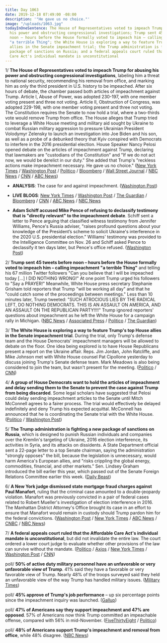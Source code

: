 ```yaml
---
title: Day 1063
date: 2019-12-18 07:49:00 -08:00
description: '"He gave us no choice."'
image: "/uploads/1063.jpg"
todayInOneSentence: The House of Representatives voted to impeach Trump for abusing
  his power and obstructing congressional investigations; Trump sent 45 tweets before
  noon – hours before the House formally voted to impeach him – calling impeachment
  "a terrible Thing"; the White House is exploring a way to feature Trump's top House
  allies in the Senate impeachment trial; the Trump administration is fighting a new
  package of sanctions on Russia; and a federal appeals court ruled that the Affordable
  Care Act's individual mandate is unconstitutional
---
```


1/ **The House of Representatives voted to impeach Trump for abusing his power and obstructing congressional investigations**, labeling him a threat to national security, recommending his removal from office, and marking him as only the third president in U.S. history to be impeached. After six hours of debate, the chamber passed both articles of impeachment against Trump. Article I, Abuse of Power, was adopted 230-197, with one member voting present and three not voting. Article II, Obstruction of Congress, was adopted 229-198, with one member voting present and three not voting. The Constitution requires the Senate to now hold a trial, where a two-thirds vote would remove Trump from office. The House alleges that Trump tried to leverage a White House meeting and military aid sought by Ukraine to combat Russian military aggression to pressure Ukrainian President Volodymyr Zelensky to launch an investigation into Joe Biden and his son, as well as a probe of a debunked theory that Kyiv conspired with Democrats to interfere in the 2016 presidential election. House Speaker Nancy Pelosi opened debate on the articles of impeachment against Trump, declaring that lawmakers are "custodians of the Constitution" and "If we do not act now, we would be derelict in our duty." She added that Trump's "reckless actions make impeachment necessary. He gave us no choice." ([New York Times](https://www.nytimes.com/2019/12/18/us/politics/trump-impeached.html) / [Washington Post](https://www.washingtonpost.com/politics/trump-impeachment-live-updates/2019/12/18/237147e8-2110-11ea-bed5-880264cc91a9_story.html) / [Politico](https://www.politico.com/news/2019/12/18/trump-impeachment-wednesday-house-vote-086512) / [Bloomberg](https://www.bloomberg.com/news/articles/2019-12-19/trump-impeached-by-u-s-house-on-abuse-of-power-charge) / [Wall Street Journal](https://www.wsj.com/articles/house-prepares-to-vote-on-impeaching-trump-11576667768) / [NBC News](https://www.nbcnews.com/politics/trump-impeachment-inquiry/trump-impeached-house-abuse-power-n1104196) / [CNN](https://www.cnn.com/2019/12/18/politics/house-impeachment-vote/index.html) / [ABC News](https://abcnews.go.com/Politics/house-inches-closer-historic-impeachment-vote-rules-committee/story?id=67766943))

* **ANALYSIS**: The case for and against impeachment. ([Washington Post](https://www.washingtonpost.com/politics/2019/12/18/case-against-impeachment/))

* **LIVE BLOGS**: [New York Times](https://www.nytimes.com/2019/12/18/us/politics/impeachment-vote.html) / [Washington Post](https://www.washingtonpost.com/politics/trump-impeachment-live-updates/2019/12/18/237147e8-2110-11ea-bed5-880264cc91a9_story.html) / [The Guardian](https://www.theguardian.com/us-news/live/2019/dec/18/trump-impeachment-vote-today-live-latest-news-updates-democrats-house) / [Bloomberg](https://www.bloomberg.com/news/articles/2019-12-18/house-ready-to-vote-on-two-trump-articles-impeachment-update) / [CNN](https://www.cnn.com/politics/live-news/impeachment-inquiry-12-18-2019/index.html) / [ABC News](https://abcnews.go.com/Politics/trump-impeachment-vote-live-updates-pelosi-opens-debate/story?id=67787613) / [NBC News](https://www.nbcnews.com/politics/trump-impeachment-inquiry/live-blog/live-updates-house-votes-impeachment-president-trump-n1103576)

* **Adam Schiff accused Mike Pence of refusing to declassify testimony that is "directly relevant" to the impeachment debate**. Schiff sent a letter to Pence arguing that classified witness testimony from Jennifer Williams, Pence's Russia adviser, "raises profound questions about your knowledge of the President’s scheme to solicit Ukraine's interference in the 2020 U.S. presidential election." Williams' testimony was provided to the Intelligence Committee on Nov. 26 and Schiff asked Pence to declassify it ten days later, but Pence's office refused. ([Washington Post](https://www.washingtonpost.com/politics/schiff-says-pences-office-may-have-purposefully-misled-panel-about-contents-his-zelensky-call/2019/12/17/aaea3526-20fd-11ea-86f3-3b5019d451db_story.html))

2/ **Trump sent 45 tweets before noon – hours before the House formally voted to impeach him – calling impeachment "a terrible Thing"** and telling his 67 million Twitter followers "Can you believe that I will be impeached today \[...\] I DID NOTHING WRONG!" At one point Trump urged his followers to "Say a PRAYER!" Meanwhile, White House press secretary Stephanie Grisham told reporters that Trump "will be working all day" and that he "could catch some of the proceedings between meetings." Less than 10 minutes later, Trump tweeted: "SUCH ATROCIOUS LIES BY THE RADICAL LEFT, DO NOTHING DEMOCRATS. THIS IS AN ASSAULT ON AMERICA, AND AN ASSAULT ON THE REPUBLICAN PARTY!!!!" Trump ignored reporters' questions about impeachment as he left the White House for a campaign rally in Michigan. ([NBC News](https://www.nbcnews.com/politics/trump-impeachment-inquiry/trump-impeachment-can-you-believe-n1103701) / [Associated Press](https://apnews.com/df59970ad25ae98e8d0139fd24adcec1) / [Politico](https://www.politico.com/news/2019/12/18/trump-prayer-tweet-impeachment-vote-086912) / [The Guardian](https://www.theguardian.com/us-news/live/2019/dec/18/trump-impeachment-vote-today-live-latest-news-updates-democrats-house?page=with:block-5dfa9f278f087e8308e60b21#block-5dfa9f278f087e8308e60b21))

3/ **The White House is exploring a way to feature Trump's top House allies in the Senate impeachment trial**. During the trial, only Trump's defense team and the House Democrats' impeachment managers will be allowed to debate on the floor. One idea being explored is to have House Republicans present a report on the Ukraine affair. Reps. Jim Jordan, John Ratcliffe, and Mike Johnson met with White House counsel Pat Cipollone yesterday to discuss joining Trump's Senate defense team. Mark Meadows is also being considered to join the team, but wasn't present for the meeting. ([Politico](https://www.politico.com/news/2019/12/17/house-gop-senate-trial-086795) / [CNN](https://www.cnn.com/politics/live-news/impeachment-inquiry-12-18-2019/h_3afb40f5815e2b01b2fe4c078f2abb7a))

4/ **A group of House Democrats want to hold the articles of impeachment and delay sending them to the Senate to prevent the case against Trump from being discarded**. Some legal scholars have suggested that Pelosi could delay sending impeachment articles to the Senate until Mitch McConnell agrees to a fairer process. The trial would effectively be delayed indefinitely and deny Trump his expected acquittal. McConnell has announced that he is coordinating the Senate trial with the White House. ([Politico](https://www.politico.com/news/2019/12/18/trump-impeachment-trial-steny-hoyer-087319) / [Washington Post](https://www.washingtonpost.com/politics/some-house-democrats-push-pelosi-to-withhold-impeachment-articles-delaying-senate-trial/2019/12/18/6e25814a-21c5-11ea-a153-dce4b94e4249_story.html))

5/ **The Trump administration is fighting a new package of sanctions on Russia**, which is designed to punish Russian individuals and companies over the Kremlin's targeting of Ukraine, 2016 election interference, its activities in Syria, and its attacks on dissidents. A State Department official sent a 22-page letter to a top Senate chairman, saying the administration "strongly opposes" the bill, because the legislation is unnecessary, would harm America's European allies, and "risks crippling the global energy, commodities, financial, and other markets." Sen. Lindsey Graham introduced the bill earlier this year, which passed out of the Senate Foreign Relations Committee earlier this week. ([Daily Beast](https://www.thedailybeast.com/trump-administration-battles-new-sanctions-on-russia))

6/ **A New York judge dismissed state mortgage fraud charges against Paul Manafort**, ruling that the criminal case amounted to a double-jeopardy violation. Manafort was previously convicted in a pair of federal cases related to Robert Mueller's investigation of election interference in 2016. The Manhattan District Attorney's Office brought its case in an effort to ensure that Manafort would remain in custody should Trump pardon him for the federal convictions. ([Washington Post](https://www.washingtonpost.com/national-security/paul-manaforts-fraud-case-in-new-york-was-dismissed-blocking-local-prosecutors-effort-to-undercut-a-potential-trump-pardonrdon/2019/12/18/413d334a-21a1-11ea-86f3-3b5019d451db_story.html) / [New York Times](https://www.nytimes.com/2019/12/18/nyregion/paul-manafort-ny-fraud-charges.html) / [ABC News](https://abcnews.go.com/Politics/wireStory/judge-tosses-paul-manaforts-fraud-case-york-67799327) / [CNBC](https://www.cnbc.com/2019/12/18/judge-dismisses-new-york-state-criminal-charges-against-paul-manafort.html) / [NBC News](https://www.nbcnews.com/news/crime-courts/new-york-judge-tosses-state-fraud-case-against-manafort-n1103921))

7/ **A federal appeals court ruled that the Affordable Care Act's individual mandate is unconstitutional**, but did not invalidate the entire law. The court ordered a lower court judge to evaluate whether other provisions of the law can survive without the mandate. ([Politico](https://www.politico.com/news/2019/12/18/court-finds-obamacare-mandate-unconstitutional-sends-case-back-to-lower-court-087389) / [Axios](https://www.axios.com/appeals-court-strikes-down-aca-individual-mandate-8d280f15-8b9d-4ed8-9c55-76569855ab89.html) / [New York Times](https://www.nytimes.com/2019/12/18/health/obamacare-unconstitutional-aca.html) / [Washington Post](https://www.washingtonpost.com/news/politics/wp/2019/12/18/appeals-court-rules-acas-individual-mandate-unconstitutional-asks-lower-court-to-decide-whether-rest-of-law-can-stand-without-it/) / [CNN](https://www.cnn.com/2019/12/18/politics/obamacare-appeal-ruling/index.html))

poll/ **50% of active duty military personnel have an unfavorable or very unfavorable view of Trump**. 41% said they have a favorable or very favorable view of Trump. Nearly 48% of the troops surveyed said they held an unfavorable view of the way Trump has handled military issues. ([Military Times](https://www.militarytimes.com/news/pentagon-congress/2019/12/17/half-of-active-duty-service-members-are-unhappy-with-trump-new-military-times-poll-shows/))

poll/ **45% approve of Trump's job performance** – up six percentage points since the impeachment inquiry was launched. ([Gallup](https://news.gallup.com/poll/271691/trump-approval-inches-support-impeachment-dips.aspx))

poll/ **47% of Americans say they support impeachment and 47% are opposed**. 57% of Americans now think Trump committed an impeachable offense, compared with 56% in mid-November. ([FiveThirtyEight](https://fivethirtyeight.com/features/most-americans-think-theres-enough-evidence-to-impeach-trump/) / [Politico](https://www.politico.com/news/2019/12/18/poll-half-favor-trumps-impeachment-removal-086690))

poll/ **48% of Americans support Trump's impeachment and removal from office**, while 48% disagree. ([NBC News](https://www.nbcnews.com/politics/meet-the-press/nbc-wsj-poll-public-remains-split-trump-s-impeachment-ouster-n1104356))